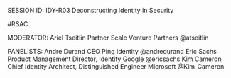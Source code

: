 SESSION ID: IDY-R03
Deconstructing Identity in Security

#RSAC

MODERATOR: Ariel Tseitlin
Partner Scale Venture Partners @atseitlin

PANELISTS:
Andre Durand
CEO Ping Identity @andredurand
Eric Sachs
Product Management Director, Identity Google @ericsachs
Kim Cameron
Chief Identity Architect, Distinguished Engineer Microsoft @Kim_Cameron

